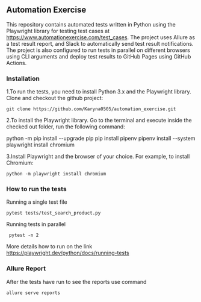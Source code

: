 ## Automation Exercise

This repository contains automated tests written in Python using the Playwright library for testing test cases at https://www.automationexercise.com/test_cases.
The project uses Allure as a test result report, and Slack to automatically send test result notifications. The project is also configured to run tests in parallel on different browsers using CLI arguments and deploy test results to GitHub Pages using GitHub Actions.

### Installation

1.To run the tests, you need to install Python 3.x and the Playwright library.
Clone and checkout the github project:

    git clone https://github.com/Karyna0505/automation_exercise.git
2.To install the Playwright library. Go to the terminal and execute inside the checked out folder, run the following command:

   python -m pip install --upgrade pip
   pip install pipenv
   pipenv install --system
   playwright install chromium
   
3.Install Playwright and the browser of your choice. For example, to install Chromium:

    python -m playwright install chromium

### How to run the tests
Running a single test file

    pytest tests/test_search_product.py

Running tests in parallel 

     pytest -n 2 

More details how to run on the link https://playwright.dev/python/docs/running-tests
### Allure Report

After the tests have run to see the reports use command

    allure serve reports


        
